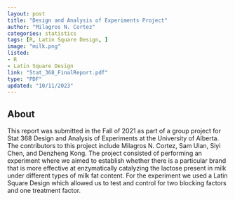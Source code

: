 ```yaml
---
layout: post
title: "Design and Analysis of Experiments Project"
author: "Milagros N. Cortez"
categories: statistics
tags: [R, Latin Square Design, ]
image: "milk.png"
listed:
- R
- Latin Square Design
link: "Stat_368_FinalReport.pdf"
type: "PDF"
updated: "10/11/2023"
---
```


## About

This report was submitted in the Fall of 2021 as part of a group project for Stat 368 Design and Analysis of Experiments at the University of Alberta. The contributors to this project include Milagros N. Cortez, Sam Ulan, Siyi Chen, and Denzheng Kong. The project consisted of performing an experiment where we aimed to establish whether there is a particular brand that is more effective at enzymatically catalyzing the lactose present in milk under different types of milk fat content. For the experiment we used a Latin Square Design which allowed us to test and control for two blocking factors and one treatment factor.  
